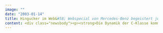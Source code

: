 ```yaml
---
image: ""
date: "2003-01-14"
title: Hingucker im Web&#58; Webspecial von Mercedes-Benz begeistert jüngere Zielgruppen für die C-Klasse
content: <div class="newsbody"><p><strong>Die Dynamik der C-Klasse kommuniziert Mercedes-Benz mit einem neuen Webspecial, das SinnerSchrader für den Automobilhersteller realisiert hat. Das Webspecial greift Motive einer zeitgleich startenden, ungewöhnlichen Printkampagne von Springer &amp; Jacoby auf und setzt sie in das Medium Internet um.</strong></p><p>Die visuelle Leitidee verwischt Landschaftsmotive wie Schneemann oder Leuchtturm zu farbigen Streifen und demonstriert damit Geschwindigkeit und Dynamik. Das Resultat ist ein echter Hingucker, der den Betrachter im positiven Sinne irritiert. Das Webspecial führt die Leitidee im Sinne der integrierten Kommunikation weiter. In den Händen von SinnerSchrader lag auch die Kreation für die begleitende Online-Kampagne. Die Kampagne greift ebenfalls das Thema Dynamik auf und nutzt die ungewöhnlichen Streifen-Motive sowie "Car Shots" der kraftvoll und dynamisch fotografierten C-Klasse. Zum Einsatz kommen neueste Werbeformen wie zum Beispiel ausklappende Banner (Expanding Ads).</p><p>Das Webspecial und die Online-Werbung sind Bestandteil einer integrierten Kampagne, in deren Mittelpunkt der sportliche Auftritt der Modellreihe steht. Die Leit-Claims lauten&#58; "Ein neues Bild von der C-Klasse." sowie "Ein neues Bild vom Diesel." Dies wird anhand der neuen Sportpakete belegt, die Mercedes-Benz im März beim Autosalon in Genf präsentieren wird. Als Beweis für Dynamik und Sportlichkeit dient außerdem der C 30 CDI AMG, der leistungsstärkste Diesel seiner Klasse.</p><p>DaimlerChrysler will mit der neuen Kampagne in erster Linie jüngere Zielgruppen für die C-Klasse begeistern. Im Fokus sind die 30- bis 45-jährigen, sportlichen "Dynamiker", die mitten in ihrer Karriere stehen. Das von SinnerSchrader realisierte Webspecial holt sie bei ihren Jugenderlebnissen ab und appelliert an ihr Selbstverständnis. Die Bilderwelt spielt die Karte ihrer Erinnerungen, Erfahrungen und Projektionen und führt sie zur logischen Automobillösung für ihre aktuelle Lebensphase&#58; die C-Klasse.</p><p><a class="news-backlink" href="/de/"><svg class="svg-ico svg-ico--arrow-left"><use xlink&#58;href="#arrow-down"></use></svg>Zurück zur Presse Übersicht</a></p></div>
---
```

